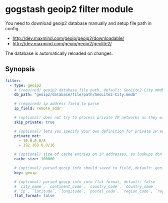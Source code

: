 gogstash geoip2 filter module
=============================

You need to download geoip2 database manually and setup file path in config.

* http://dev.maxmind.com/geoip/geoip2/downloadable/
* http://dev.maxmind.com/geoip/geoip2/geolite2/

The database is automatically reloaded on changes.

## Synopsis

```yaml
filter:
  - type: geoip2
    # (required) geoip2 database file path, default: GeoLite2-City.mmdb
    db_path: "geoip2/database/file/path/GeoLite2-City.mmdb"

    # (required) ip address field to parse
    ip_field: remote_addr

    # (optional) does not try to process private IP networks as they will fail, default: false
    skip_private: true

    # (optional) lets you specify your own definition for private IP addresses, both IPv4 and IPv6, default is private IP addresses
    private_net:
      - 10.0.0.0/8
      - 192.168.0.0/16

    # (optional) size of cache entries on IP addresses, so lookups don't go through the database, default is 100000
    cache_size: 100000

    # (optional) parsed geoip info should saved to field, default: geoip
    key: geoip

    # (optional) parsed geoip info into flat format, default: false
    # `city_name`, `continent_code`, `country_code`, `country_name`,
    # `ip`, `latitude`, `longitude`, `postal_code`, `region_code`, `region_name` and `timezone`.
    flat_format: false
```
